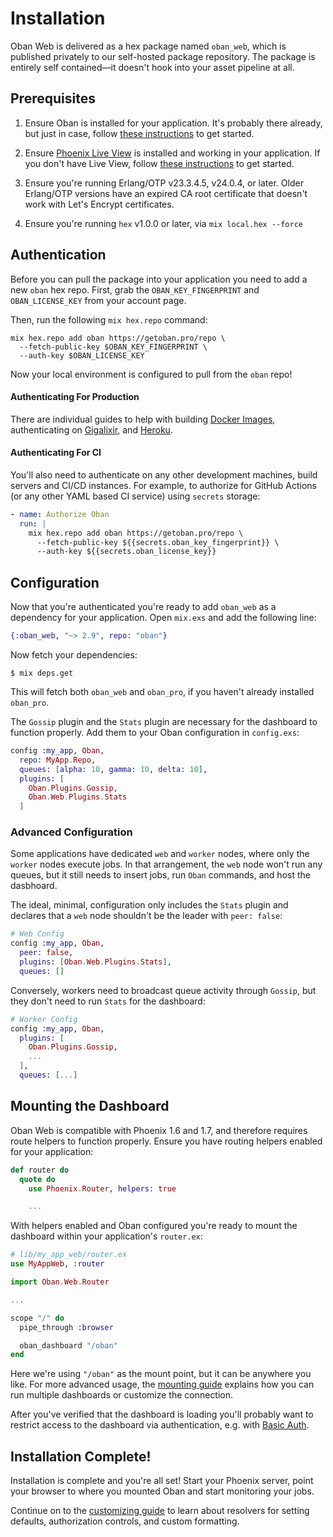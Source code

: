 # Installation

Oban Web is delivered as a hex package named `oban_web`, which is published
privately to our self-hosted package repository. The package is entirely self
contained—it doesn't hook into your asset pipeline at all.

## Prerequisites

1. Ensure Oban is installed for your application. It's probably there already,
   but just in case, follow [these instructions][oi] to get started.

2. Ensure [Phoenix Live View][plv] is installed and working in your application.
   If you don't have Live View, follow [these instructions][lvi] to get started.

3. Ensure you're running Erlang/OTP v23.3.4.5, v24.0.4, or later. Older Erlang/OTP
   versions have an expired CA root certificate that doesn't work with Let's
   Encrypt certificates.

4. Ensure you're running `hex` v1.0.0 or later, via `mix local.hex --force`

## Authentication

Before you can pull the package into your application you need to add a new
`oban` hex repo. First, grab the `OBAN_KEY_FINGERPRINT` and `OBAN_LICENSE_KEY`
from your account page.

Then, run the following `mix hex.repo` command:

```console
mix hex.repo add oban https://getoban.pro/repo \
  --fetch-public-key $OBAN_KEY_FINGERPRINT \
  --auth-key $OBAN_LICENSE_KEY
```

Now your local environment is configured to pull from the `oban` repo!

#### Authenticating For Production

There are individual guides to help with building [Docker Images][di],
authenticating on [Gigalixir][gi], and [Heroku][he].

#### Authenticating For CI

You'll also need to authenticate on any other development machines, build servers and
CI/CD instances. For example, to authorize for GitHub Actions (or any other YAML
based CI service) using `secrets` storage:

```yaml
- name: Authorize Oban
  run: |
    mix hex.repo add oban https://getoban.pro/repo \
      --fetch-public-key ${{secrets.oban_key_fingerprint}} \
      --auth-key ${{secrets.oban_license_key}}
```

## Configuration

Now that you're authenticated you're ready to add `oban_web` as a dependency for
your application. Open `mix.exs` and add the following line:

```elixir
{:oban_web, "~> 2.9", repo: "oban"}
```

Now fetch your dependencies:

```console
$ mix deps.get
```

This will fetch both `oban_web` and `oban_pro`, if you haven't already installed
`oban_pro`.

The `Gossip` plugin and the `Stats` plugin are necessary for the dashboard to
function properly. Add them to your Oban configuration in `config.exs`:

```elixir
config :my_app, Oban,
  repo: MyApp.Repo,
  queues: [alpha: 10, gamma: 10, delta: 10],
  plugins: [
    Oban.Plugins.Gossip,
    Oban.Web.Plugins.Stats
  ]
```

### Advanced Configuration

Some applications have dedicated `web` and `worker` nodes, where only the
`worker` nodes execute jobs. In that arrangement, the `web` node won't run any
queues, but it still needs to insert jobs, run `Oban` commands, and host the
dasbhoard.

The ideal, minimal, configuration only includes the `Stats` plugin and declares
that a `web` node shouldn't be the leader with `peer: false`:

```elixir
# Web Config
config :my_app, Oban,
  peer: false,
  plugins: [Oban.Web.Plugins.Stats],
  queues: []
```

Conversely, workers need to broadcast queue activity through `Gossip`, but they
don't need to run `Stats` for the dashboard:

```elixir
# Worker Config
config :my_app, Oban,
  plugins: [
    Oban.Plugins.Gossip,
    ...
  ],
  queues: [...]
```

## Mounting the Dashboard

Oban Web is compatible with Phoenix 1.6 and 1.7, and therefore requires route
helpers to function properly. Ensure you have routing helpers enabled for your
application:

```elixir
def router do
  quote do
    use Phoenix.Router, helpers: true

    ...
```

With helpers enabled and Oban configured you're ready to mount the dashboard
within your application's `router.ex`:

```elixir
# lib/my_app_web/router.ex
use MyAppWeb, :router

import Oban.Web.Router

...

scope "/" do
  pipe_through :browser

  oban_dashboard "/oban"
end
```

Here we're using `"/oban"` as the mount point, but it can be anywhere you like.
For more advanced usage, the [mounting guide][mo] explains how you can run
multiple dashboards or customize the connection.

After you've verified that the dashboard is loading you'll probably want to
restrict access to the dashboard via authentication, e.g. with [Basic Auth][ba].

## Installation Complete!

Installation is complete and you're all set! Start your Phoenix server, point
your browser to where you mounted Oban and start monitoring your jobs.

Continue on to the [customizing guide][cu] to learn about resolvers for
setting defaults, authorization controls, and custom formatting.

[plv]: https://github.com/phoenixframework/phoenix_live_view
[lvi]: https://github.com/phoenixframework/phoenix_live_view#installation
[ba]: https://hexdocs.pm/basic_auth/readme.html
[di]: https://getoban.pro/docs/pro/docker.html
[gi]: https://getoban.pro/docs/pro/gigalixir.html
[he]: https://getoban.pro/docs/pro/heroku.html
[cu]: customizing.html
[oi]: installation.html
[mo]: mounting.html
